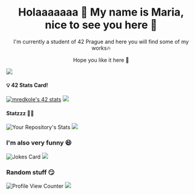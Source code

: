 <H1 align="center">Holaaaaaaa 🥹 My name is Maria, nice to see you here 🫶</H1>


<p align="center">I'm currently a student of 42 Prague and here you will find some of my works🔥</p>
<p align="center">Hope you like it here 💨</p>

![](https://www.freepnglogos.com/uploads/line-png/blue-lines-png-transparent-35.png)

#### 💡 42 Stats Card!

[![mredkole's 42 stats](https://badge42.vercel.app/api/v2/clea3uej000060fkzg69ietzf/stats?cursusId=21&coalitionId=313)](https://github.com/JaeSeoKim/badge42)
![](https://www.freepnglogos.com/uploads/line-png/blue-lines-png-transparent-35.png)

####  Statzzz 👩‍💻

![Your Repository's Stats](https://github-readme-stats.vercel.app/api?username=xredm&show_icons=true)
![](https://www.freepnglogos.com/uploads/line-png/blue-lines-png-transparent-35.png)

###  I'm also very funny 😆 

![Jokes Card](https://readme-jokes.vercel.app/api)
![](https://www.freepnglogos.com/uploads/line-png/blue-lines-png-transparent-35.png)

###  Random stuff 😏

![Profile View Counter](https://komarev.com/ghpvc/?username=xredm)
![](https://www.freepnglogos.com/uploads/line-png/blue-lines-png-transparent-35.png)
#

